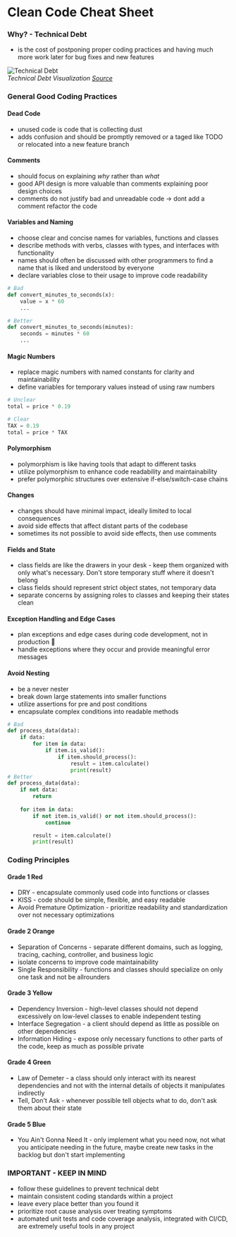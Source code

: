 # Clean Code Cheat Sheet

### Why? - Technical Debt
- is the cost of postponing proper coding practices and having much more work later for bug fixes and new features

![Technical Debt](https://accesto.com/blog/static/02e67d8e9086938238bb38ecff16b48e/fd371/debt-vs-productivity.jpg)<br>
*Technical Debt Visualization [Source](https://accesto.com/blog/static/02e67d8e9086938238bb38ecff16b48e/fd371/debt-vs-productivity.jpg)*

### General Good Coding Practices
#### **Dead Code**
- unused code is code that is collecting dust
- adds confusion and should be promptly removed or a taged like TODO or relocated into a new feature branch

#### **Comments**
- should focus on explaining *why* rather than *what*
- good API design is more valuable than comments explaining poor design choices
- comments do not justify bad and unreadable code -> dont add a comment refactor the code

#### **Variables and Naming**
- choose clear and concise names for variables, functions and classes
- describe methods with verbs, classes with types, and interfaces with functionality
- names should often be discussed with other programmers to find a name that is liked and understood by everyone
- declare variables close to their usage to improve code readability
```python
# Bad
def convert_minutes_to_seconds(x):
    value = x * 60
    ...

# Better
def convert_minutes_to_seconds(minutes):
    seconds = minutes * 60
    ...
```

#### **Magic Numbers**
- replace magic numbers with named constants for clarity and maintainability
- define variables for temporary values instead of using raw numbers
```python
# Unclear
total = price * 0.19

# Clear
TAX = 0.19
total = price * TAX
```

#### **Polymorphism**
- polymorphism is like having tools that adapt to different tasks 
- utilize polymorphism to enhance code readability and maintainability
- prefer polymorphic structures over extensive if-else/switch-case chains

#### **Changes**
- changes should have minimal impact, ideally limited to local consequences
- avoid side effects that affect distant parts of the codebase
- sometimes its not possible to avoid side effects, then use comments

#### **Fields and State**
- class fields are like the drawers in your desk -  keep them organized with only what's necessary. Don't store temporary stuff where it doesn't belong
- class fields should represent strict object states, not temporary data
- separate concerns by assigning roles to classes and keeping their states clean

#### **Exception Handling and Edge Cases**
- plan exceptions and edge cases during code development, not in production 👀
- handle exceptions where they occur and provide meaningful error messages

#### **Avoid Nesting**
- be a never nester
- break down large statements into smaller functions
- utilize assertions for pre and post conditions
- encapsulate complex conditions into readable methods

```python
# Bad
def process_data(data):
    if data:
        for item in data:
            if item.is_valid():
                if item.should_process():
                    result = item.calculate()
                    print(result)
# Better
def process_data(data):
    if not data:
        return
    
    for item in data:
        if not item.is_valid() or not item.should_process():
            continue

        result = item.calculate()
        print(result)
```


### Coding Principles

#### **Grade 1 Red**
- DRY - encapsulate commonly used code into functions or classes
- KISS - code should be simple, flexible, and easy readable
- Avoid Premature Optimization - prioritize readability and standardization over not necessary optimizations

#### **Grade 2 Orange**
- Separation of Concerns - separate different domains, such as logging, tracing, caching, controller, and business logic 
- isolate concerns to improve code maintainability
- Single Responsibility - functions and classes should specialize on only one task and not be allrounders

#### **Grade 3 Yellow**
- Dependency Inversion - high-level classes should not depend excessively on low-level classes to enable independent testing
- Interface Segregation - a client should depend as little as possible on other dependencies
- Information Hiding - expose only necessary functions to other parts of the code, keep as much as possible private

#### **Grade 4 Green**
- Law of Demeter - a class should only interact with its nearest dependencies and not with the internal details of objects it manipulates indirectly
- Tell, Don't Ask - whenever possible tell objects what to do, don't ask them about their state

#### **Grade 5 Blue**
- You Ain't Gonna Need It - only implement what you need now, not what you anticipate needing in the future, maybe create new tasks in the backlog but don't start implementing

### IMPORTANT - KEEP IN MIND
- follow these guidelines to prevent technical debt
- maintain consistent coding standards within a project
- leave every place better than you found it
- prioritize root cause analysis over treating symptoms
- automated unit tests and code coverage analysis, integrated with CI/CD, are extremely useful tools in any project